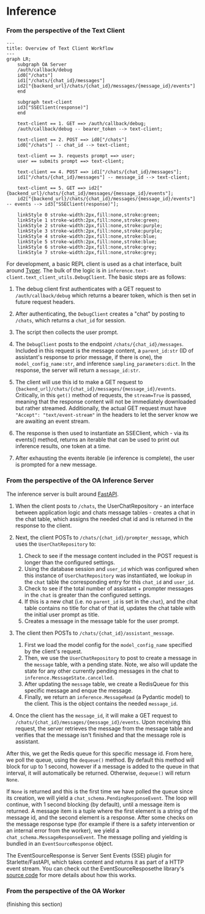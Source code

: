 # Inference

### From the perspective of the Text Client

```mermaid
---
title: Overview of Text Client Workflow
---
graph LR;
    subgraph OA Server
    /auth/callback/debug
    id0["/chats"]
    id1["/chats/{chat_id}/messages"]
    id2["{backend_url}/chats/{chat_id}/messages/{message_id}/events"]
    end

    subgraph text-client
    id3["SSEClient(response)"]
    end

    text-client == 1. GET ==> /auth/callback/debug;
    /auth/callback/debug -- bearer_token --> text-client;

    text-client == 2. POST ==> id0["/chats"]
    id0["/chats"] -- chat_id --> text-client;

    text-client == 3. requests prompt ==> user;
    user == submits prompt ==> text-client;

    text-client == 4. POST ==> id1["/chats/{chat_id}/messages"];
    id1["/chats/{chat_id}/messages"] -- message_id --> text-client;

    text-client == 5. GET ==> id2["{backend_url}/chats/{chat_id}/messages/{message_id}/events"];
    id2["{backend_url}/chats/{chat_id}/messages/{message_id}/events"] -- events --> id3["SSEClient(response)"];

    linkStyle 0 stroke-width:2px,fill:none,stroke:green;
    linkStyle 1 stroke-width:2px,fill:none,stroke:green;
    linkStyle 2 stroke-width:2px,fill:none,stroke:purple;
    linkStyle 3 stroke-width:2px,fill:none,stroke:purple;
    linkStyle 4 stroke-width:2px,fill:none,stroke:blue;
    linkStyle 5 stroke-width:2px,fill:none,stroke:blue;
    linkStyle 6 stroke-width:2px,fill:none,stroke:grey;
    linkStyle 7 stroke-width:2px,fill:none,stroke:grey;
```

For development, a basic REPL client is used as a chat interface, built around [Typer](https://typer.tiangolo.com/). The bulk of the logic is in `inference.text-client.text_client_utils.DebugClient`. The basic steps are as follows:

1. The debug client first authenticates with a GET request to `/auth/callback/debug`
which returns a bearer token, which is then set in future request headers.

2. After authenticating, the `DebugClient` creates a "chat" by posting to `/chats`, which returns a `chat_id` for session.

3. The script then collects the user prompt. 

4. The `DebugClient` posts to the endpoint `/chats/{chat_id}/messages`. Included in this request is the message content, a `parent_id:str` (ID of assistant's response to prior message, if there is one), the `model_config_name:str`, and inference `sampling_parameters:dict`. In the response, the server will return a `message_id:str`. 

5. The client will use this id to make a GET request to `{backend_url}/chats/{chat_id}/messages/{message_id}/events`.
Critically, in this `get()` method of requests, the `stream=True` is passed, meaning that the response content will not be immediately downloaded but rather streamed. Additionally, the actual GET request must have `"Accept": "text/event-stream"` in the headers to let 
the server know we are awaiting an event stream.

6. The response is then used to instantiate an SSEClient, which - via its events() method,
returns an iterable that can be used to print out inference results, one token at a time.

7. After exhausting the events iterable (ie inference is complete), the user is prompted for a new message.


### From the perspective of the OA Inference Server

The inference server is built around [FastAPI](https://fastapi.tiangolo.com/).

1. When the client posts to `/chats`, the UserChatRepository - an interface between application logic and chats message tables - creates a chat in the chat table, which assigns the needed chat id and is returned in the response to the client.

2. Next, the client POSTs to `/chats/{chat_id}/prompter_message`, which uses the `UserChatRepository` to:
    1. Check to see if the message content included in the POST request is longer than the configured settings.
    2. Using the database session and `user_id` which was configured when this instance of `UserChatRepository` was instantiated, we lookup in the `chat` table the 
    corresponding entry for this `chat_id` and `user_id`. 
    3. Check to see if the total number of assistant + prompter messages in the `chat`
    is greater than the configured settings.
    4. If this is a new chat (i.e. no `parent_id` is set in the `chat`), and the chat table contains no title for chat of that id, updates the chat table with the initial user prompt as title.
    5. Creates a message in the message table for the user prompt.

3. The client then POSTs to `/chats/{chat_id}/assistant_message`.
    1. First we load the model config for the `model_config_name` specified by the client's request.
    2. Then, we use the `UserChatRepository` to post to create a message in the `message` table, with a pending state. Note, we also will update the state for any other currently pending messages in the chat to `inference.MessageState.cancelled`. 
    3. After updating the `message` table, we create a RedisQueue for this specific message and enque the message.
    4. Finally, we return an `inference.MessageRead` (a Pydantic model) to the client. This is the object contains the needed `message_id`.

4. Once the client has the `message_id`, it will make a GET request to `/chats/{chat_id}/messages/{message_id}/events`. Upon receiving this request, the server retrieves the message from the message table and verifies that the message isn't finished and that the message role is assistant. 

After this, we get the Redis queue for this specific message id. From here, we poll the queue, using the `dequeue()` method. By default this method will block for up to 1 second, however if a message is added to the queue in that interval, it will automatically be returned. Otherwise, `dequeue()` will return `None`.

If `None` is returned and this is the first time we have polled the queue since its creation, we will yield a `chat_schema.PendingResponseEvent`. The loop will continue, with 1 second blocking (by default), until a message item is returned. A message item is a tuple where the first element is a string of the message id, and the second element is a response. After some checks on the message response type (for example if there is a safety intervention or an internal error from the worker), we yield a `chat_schema.MessageResponseEvent`. The message polling and yielding is bundled in an `EventSourceResponse` object.

The EventSourceResponse is Server Sent Events (SSE) plugin for Starlette/FastAPI, which takes content and returns it as part of a HTTP event stream. You can check out the EventSourceResposethe library's [source code](https://github.com/sysid/sse-starlette/tree/master) for more details about how this works.

### From the perspective of the OA Worker
(finishing this section)